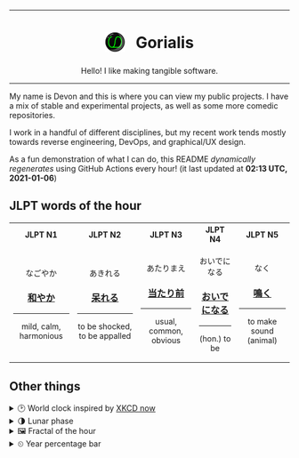 ***

<h1 align="center">
<sub>
    <img src="readme/resources/avatar.png" height="36">
</sub>
&nbsp;
Gorialis
</h1>
<p align="center">
Hello! I like making tangible software.
</p>

***

My name is Devon and this is where you can view my public projects. I have a mix of stable and experimental projects, as well as some more comedic repositories.

I work in a handful of different disciplines, but my recent work tends mostly towards reverse engineering, DevOps, and graphical/UX design.

As a fun demonstration of what I can do, this README *dynamically regenerates* using GitHub Actions every hour! (it last updated at **02:13 UTC, 2021-01-06**)

<h2>JLPT words of the hour</h2>
<table>
    <tr>
        <th>JLPT N1</th>
        <th>JLPT N2</th>
        <th>JLPT N3</th>
        <th>JLPT N4</th>
        <th>JLPT N5</th>
    </tr>
    <tr>
        <td>
            <p align="center">なごやか</p>
            <h3 align="center"><b><a href="https://jisho.org/search/%E5%92%8C%E3%82%84%E3%81%8B">和やか</a></b></h3>
            <hr>
            <p align="center">mild,<wbr> calm,<wbr> harmonious</p>
        </td>
        <td>
            <p align="center">あきれる</p>
            <h3 align="center"><b><a href="https://jisho.org/search/%E5%91%86%E3%82%8C%E3%82%8B">呆れる</a></b></h3>
            <hr>
            <p align="center">to be shocked,<wbr> to be appalled</p>
        </td>
        <td>
            <p align="center">あたりまえ</p>
            <h3 align="center"><b><a href="https://jisho.org/search/%E5%BD%93%E3%81%9F%E3%82%8A%E5%89%8D">当たり前</a></b></h3>
            <hr>
            <p align="center">usual,<wbr> common,<wbr> obvious</p>
        </td>
        <td>
            <p align="center">おいでになる</p>
            <h3 align="center"><b><a href="https://jisho.org/search/%E3%81%8A%E3%81%84%E3%81%A7%E3%81%AB%E3%81%AA%E3%82%8B">おいでになる</a></b></h3>
            <hr>
            <p align="center">(hon.) to be</p>
        </td>
        <td>
            <p align="center">なく</p>
            <h3 align="center"><b><a href="https://jisho.org/search/%E9%B3%B4%E3%81%8F">鳴く</a></b></h3>
            <hr>
            <p align="center">to make sound (animal)</p>
        </td>
    </tr>
</table>

<h2>Other things</h2>
<details>
<summary>🕑  World clock inspired by <a href="https://xkcd.com/now">XKCD now</a></summary>

> <img src="generated/now.png" width="512">

</details>
<details>
<summary>🌗 Lunar phase</summary>

The moon is approximately 77.94% through its phase (Last Quarter).

</details>
<details>
<summary>&#x1f5bc; Fractal of the hour</summary>

> <img src="generated/fractal.png" width="512">

</details>
<details>
<summary>&#x23f2; Year percentage bar</summary>
<pre><code>2021 [▁▁▁▁▁▁▁▁▁▁▁▁▁▁▁▁▁▁▁▁] 1.40%</code></pre>
</details>
